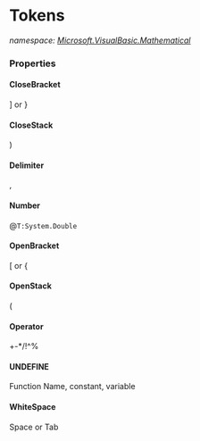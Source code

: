 ﻿# Tokens
_namespace: [Microsoft.VisualBasic.Mathematical](./index.md)_






### Properties

#### CloseBracket
] or }
#### CloseStack
)
#### Delimiter
,
#### Number
@``T:System.Double``
#### OpenBracket
[ or {
#### OpenStack
(
#### Operator
+-*/!^%
#### UNDEFINE
Function Name, constant, variable
#### WhiteSpace
Space or Tab
